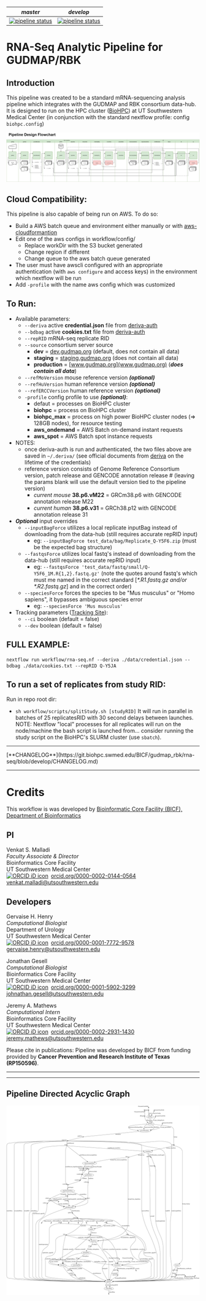 |*master*|*develop*|
|:-:|:-:|
|[![pipeline status](https://git.biohpc.swmed.edu/gudmap_rbk/rna-seq/badges/master/pipeline.svg)](https://git.biohpc.swmed.edu/gudmap_rbk/rna-seq/commits/master)|[![pipeline status](https://git.biohpc.swmed.edu/gudmap_rbk/rna-seq/badges/develop/pipeline.svg)](https://git.biohpc.swmed.edu/gudmap_rbk/rna-seq/commits/develop)|
<!--
[![DOI]()]()
-->
RNA-Seq Analytic Pipeline for GUDMAP/RBK
========================================

Introduction
------------
This pipeline was created to be a standard mRNA-sequencing analysis pipeline which integrates with the GUDMAP and RBK consortium data-hub. It is designed to run on the HPC cluster ([BioHPC](https://portal.biohpc.swmed.edu)) at UT Southwestern Medical Center (in conjunction with the standard nextflow profile: config `biohpc.config`)

![flowchart](docs/RNA-Seq%20Pipeline%20Design%20Flowchart.jpg "Flowchart")

Cloud Compatibility:
--------------------
This pipeline is also capable of being run on AWS. To do so:
* Build a AWS batch queue and environment either manually or with [aws-cloudformantion](https://console.aws.amazon.com/cloudformation/home?#/stacks/new?stackName=Nextflow&templateURL=https://s3.amazonaws.com/aws-genomics-workflows/templates/nextflow/nextflow-aio.template.yaml)
* Edit one of the aws configs in workflow/config/
  * Replace workDir with the S3 bucket generated
  * Change region if different
  * Change queue to the aws batch queue generated
* The user must have awscli configured with an appropriate authentication (with `aws configure` and access keys) in the environment which nextflow will be run
* Add `-profile` with the name aws config which was customized

To Run:
-------
* Available parameters:
  * `--deriva` active **credential.json** file from [deriva-auth](https://github.com/informatics-isi-edu/gudmap-rbk/wiki/Uploading-files-via-Deriva-client-tools#from-a-remote-server)
  * `--bdbag` active **cookies.txt** file from [deriva-auth](https://github.com/informatics-isi-edu/gudmap-rbk/wiki/Uploading-files-via-Deriva-client-tools#from-a-remote-server)
  * `--repRID` mRNA-seq replicate RID
  * `--source` consortium server source
    * **dev** = [dev.gudmap.org](dev.gudmap.org) (default, does not contain all data)
    * **staging** = [staging.gudmap.org](staging.gudmap.org) (does not contain all data)
    * **production** = [www.gudmap.org](www.gudmap.org) (***does contain  all data***)
  * `--refMoVersion` mouse reference version ***(optional)***
  * `--refHuVersion` human reference version ***(optional)***
  * `--refERCCVersion` human reference version ***(optional)***
  * `-profile` config profile to use ***(optional)***:
    * defaut = processes on BioHPC cluster
    * **biohpc** = process on BioHPC cluster
    * **biohpc_max** = process on high power BioHPC cluster nodes (=> 128GB nodes), for resource testing
    * **aws_ondemand** = AWS Batch on-demand instant requests
    * **aws_spot** = AWS Batch spot instance requests
* NOTES:
  * once deriva-auth is run and authenticated, the two files above are saved in ```~/.deriva/``` (see official documents from [deriva](https://github.com/informatics-isi-edu/deriva-client#installer-packages-for-windows-and-macosx) on the lifetime of the credentials)
  * reference version consists of Genome Reference Consortium version, patch release and GENCODE annotation release # (leaving the params blank will use the default version tied to the pipeline version)
    * *current mouse* **38.p6.vM22** = GRCm38.p6 with GENCODE annotation release M22
    * *current human* **38.p6.v31** = GRCh38.p12 with GENCODE annotation release 31
* ***Optional*** input overrides
  * `--inputBagForce` utilizes a local replicate inputBag instead of downloading from the data-hub (still requires accurate repRID input)
    * eg: `--inputBagForce test_data/bag/Replicate_Q-Y5F6.zip` (must be the expected bag structure)
  * `--fastqsForce` utilizes local fastq's instead of downloading from the data-hub (still requires accurate repRID input)
    * eg: `--fastqsForce 'test_data/fastq/small/Q-Y5F6_1M.R{1,2}.fastq.gz'` (note the quotes around fastq's which must me named in the correct standard [*\*.R1.fastq.gz and/or \*.R2.fastq.gz*] and in the correct order)
  * `--speciesForce` forces the species to be "Mus musculus" or "Homo sapiens", it bypasses ambiguous species error
    * eg: `--speciesForce 'Mus musculus'`
* Tracking parameters ([Tracking Site](http://bicf.pipeline.tracker.s3-website-us-east-1.amazonaws.com/)):
  * `--ci` boolean (default = false)
  * `--dev` boolean (default = false)

FULL EXAMPLE:
-------------
```
nextflow run workflow/rna-seq.nf --deriva ./data/credential.json --bdbag ./data/cookies.txt --repRID Q-Y5JA
```

To run a set of replicates from study RID:
------------------------------------------
Run in repo root dir:
* `sh workflow/scripts/splitStudy.sh [studyRID]`
It will run in parallel in batches of 25 replicatesRID with 30 second delays between launches.\
NOTE: Nextflow "local" processes for all replicates will run on the node/machine the bash script is launched from... consider running the study script on the BioHPC's SLURM cluster (use `sbatch`).



<hr>
[**CHANGELOG**](https://git.biohpc.swmed.edu/BICF/gudmap_rbk/rna-seq/blob/develop/CHANGELOG.md)
<hr>

Credits
=======
This workflow is was developed by [Bioinformatic Core Facility (BICF), Department of Bioinformatics](http://www.utsouthwestern.edu/labs/bioinformatics/)

PI
--
Venkat S. Malladi\
*Faculty Associate & Director*\
Bioinformatics Core Facility\
UT Southwestern Medical Center\
<a href="https://orcid.org/0000-0002-0144-0564" target="orcid.widget" rel="noopener noreferrer" style="vertical-align:top;"><img src="https://orcid.org/sites/default/files/images/orcid_16x16.png" style="width:1em;margin-right:.5em;" alt="ORCID iD icon">orcid.org/0000-0002-0144-0564</a>\
[venkat.malladi@utsouthwestern.edu](mailto:venkat.malladi@utsouthwestern.edu)


Developers
----------
Gervaise H. Henry\
*Computational Biologist*\
Department of Urology\
UT Southwestern Medical Center\
<a href="https://orcid.org/0000-0001-7772-9578" target="orcid.widget" rel="noopener noreferrer" style="vertical-align:top;"><img src="https://orcid.org/sites/default/files/images/orcid_16x16.png" style="width:1em;margin-right:.5em;" alt="ORCID iD icon">orcid.org/0000-0001-7772-9578</a>\
[gervaise.henry@utsouthwestern.edu](mailto:gervaise.henry@utsouthwestern.edu)

Jonathan Gesell\
*Computational Biologist*\
Bioinformatics Core Facility\
UT Southwestern Medical Center\
<a href="https://orcid.org/0000-0001-5902-3299" target="orcid.widget" rel="noopener noreferrer" style="vertical-align:top;"><img src="https://orcid.org/sites/default/files/images/orcid_16x16.png" style="width:1em;margin-right:.5em;" alt="ORCID iD icon">orcid.org/0000-0001-5902-3299</a>\
[johnathan.gesell@utsouthwestern.edu](mailto:jonathn.gesell@utsouthwestern.edu)

Jeremy A. Mathews\
*Computational Intern*\
Bioinformatics Core Facility\
UT Southwestern Medical Center\
<a href="https://orcid.org/0000-0002-2931-1430" target="orcid.widget" rel="noopener noreferrer" style="vertical-align:top;"><img src="https://orcid.org/sites/default/files/images/orcid_16x16.png" style="width:1em;margin-right:.5em;" alt="ORCID iD icon">orcid.org/0000-0002-2931-1430</a>\
[jeremy.mathews@utsouthwestern.edu](mailto:jeremy.mathews@utsouthwestern.edu)

Please cite in publications: Pipeline was developed by BICF from funding provided by **Cancer Prevention and Research Institute of Texas (RP150596)**.

<hr>
<hr>

Pipeline Directed Acyclic Graph
-------------------------------

![dag](docs/dag.png "DAG")